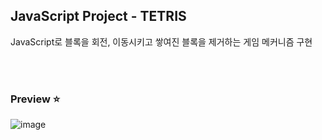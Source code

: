 ## JavaScript Project - TETRIS
JavaScript로 블록을 회전, 이동시키고 쌓여진 블록을 제거하는 게임 메커니즘 구현

<br><br>

### Preview ⭐
![image](https://github.com/hyojinx/ECC-TETRIS/assets/93853571/674f6925-4760-481e-9e53-513c51c94c18)
